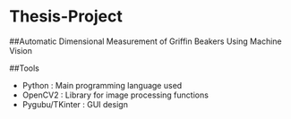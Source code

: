 # Thesis-Project
##Automatic Dimensional Measurement of Griffin Beakers Using Machine Vision

##Tools
- Python : Main programming language used
- OpenCV2 : Library for image processing functions
- Pygubu/TKinter : GUI design
